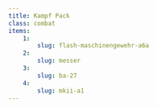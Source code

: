 ```yaml
---
title: Kampf Pack
class: combat
items:
    1:
        slug: flash-maschinengewehr-a6a
    2:
        slug: messer
    3:
        slug: ba-27
    4:
        slug: mkii-a1
---
```


